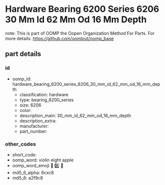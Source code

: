 # Hardware Bearing 6200 Series 6206 30 Mm Id 62 Mm Od 16 Mm Depth  

note: This is part of OOMP the Oopen Organization Method For Parts. For more details: https://github.com/oomlout/oomp_base

##  part details





### id
* oomp_id: hardware_bearing_6200_series_6206_30_mm_id_62_mm_od_16_mm_depth
  * classification: hardware
  * type: bearing_6200_series
  * size: 6206
  * color: 
  * description_main: 30_mm_id_62_mm_od_16_mm_depth
  * description_extra: 
  * manufacturer: 
  * part_number: 

### other_codes
* short_code: 
* oomp_word: violin eight apple
* oomp_word_emoji :violin: :eight: :apple:
* md5_6_alpha: 6cxc8
* md5_6: a2f9c8